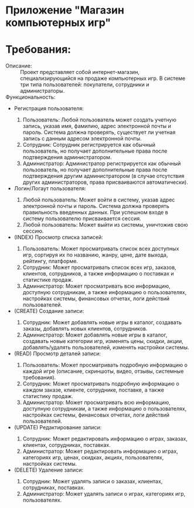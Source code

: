 # Приложение "Магазин компьютерных игр"
# Требования:


<dl>
<dt>Описание:</dt>

<dd>Проект представляет собой интернет-магазин, специализирующийся на продаже компьютерных игр. В системе три типа пользователей: покупатели, сотрудники и администраторы.</dd>

<dt>Функциональность:</dt>
<ul>
<li>Регистрация пользователя:</li>
<ol>
<li>Пользователь: Любой пользователь может создать учетную запись, указав имя, фамилию, адрес электронной почты и пароль. Система должна проверять, существует ли учетная запись с данным адресом электронной почты.</li>
<li>Сотрудник: Сотрудник регистрируется как обычный пользователь, но получает дополнительные права после подтверждения администратором.</li>
<li>Администратор: Администратор регистрируется как обычный пользователь, но получает дополнительные права после подтверждения другим администратором (в случае отсутствия других администраторов, права присваиваются автоматически).</li>
</ol>
  
<li>Логин/Логаут пользователя:</li>
<ol>
<li>Любой пользователь: Может войти в систему, указав адрес электронной почты и пароль. Система должна проверять правильность введенных данных. При успешном входе в систему пользователю присваивается сессия.</li>
<li>Любой пользователь: Может выйти из системы, уничтожив свою сессию.</li>
</ol>

<li>(INDEX) Просмотр списка записей:</li>
<ol>
<li>Пользователь: Может просматривать список всех доступных игр, сортируя их по названию, жанру, цене, дате выхода, рейтингу, платформе.</li>
<li>Сотрудник: Может просматривать список всех игр, заказов, клиентов, сотрудников, а также информацию о поставках и статистике продаж.</li>
<li>Администратор: Может просматривать всю информацию, доступную сотрудникам, а также информацию о пользователях, настройках системы, финансовых отчетах, логи действий пользователей.</li>
</ol>
<li>(CREATE) Создание записи:</li>
<ol>
<li>Сотрудник: Может добавлять новые игры в каталог, создавать заказы, добавлять новых клиентов, сотрудников.</li>
<li>Администратор: Может добавлять новые игры в каталог, создавать новые категории игр, изменять цены, скидки, акции, добавлять/удалять пользователей, изменять настройки системы.</li>
</ol>
<li>(READ) Просмотр деталей записи:</li>
<ol>
<li>Пользователь: Может просматривать подробную информацию о каждой игре (описание, скриншоты, видео, отзывы, системные требования).</li>
<li>Сотрудник: Может просматривать подробную информацию о каждом заказе, клиенте, сотруднике, поставке, а также статистику продаж.</li>
<li>Администратор: Может просматривать всю информацию, доступную сотрудникам, а также информацию о пользователях, настройках системы, финансовых отчетах, логи действий пользователей.</li>
</ol>
<li>(UPDATE) Редактирование записи:</li>
<ol>
<li>Сотрудник: Может редактировать информацию о играх, заказах, клиентах, сотрудниках, поставках.</li>
<li>Администратор: Может редактировать информацию о играх, категориях игр, ценах, скидках, акциях, пользователях, настройках системы.</li>
</ol>
<li>(DELETE) Удаление записи:</li>
<ol>
<li>Сотрудник: Может удалять записи о заказах, клиентах, сотрудниках, поставках.</li>
<li>Администратор: Может удалять записи о играх, категориях игр, пользователях.</li>
</ol>
</ul>
</dl>
